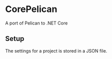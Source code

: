 # CorePelican

A port of Pelican to .NET Core

## Setup 

The settings for a project is stored in a JSON file.


